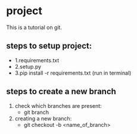 # project
This is a tutorial on git.
## steps to setup project:
 - 1.requirements.txt
 - 2.setup.py
 - 3.pip install -r requirements.txt (run in terminal)

## steps to create a new branch
 1. check which branches are present:
    - git branch
 2. creating a new branch:
    - git checkout -b <name_of_branch>
